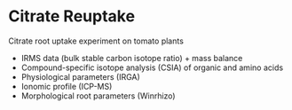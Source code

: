 # Citrate Reuptake

Citrate root uptake experiment on tomato plants

- IRMS data (bulk stable carbon isotope ratio) + mass balance
- Compound-specific isotope analysis (CSIA) of organic and amino acids
- Physiological parameters (IRGA)
- Ionomic profile (ICP-MS)
- Morphological root parameters (Winrhizo)
